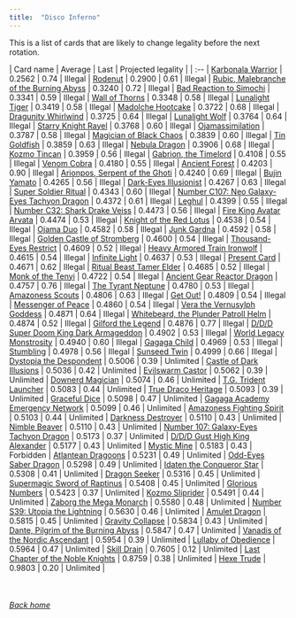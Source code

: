 ```yaml
---
title:  "Disco Inferno"
---
```


This is a list of cards that are likely to change legality before the next rotation.

| Card name | Average | Last | Projected legality |
| :-- |
[Karbonala Warrior](https://db.ygoprodeck.com/card/?search=Karbonala%20Warrior) | 0.2562 | 0.74 | Illegal |
[Rodenut](https://db.ygoprodeck.com/card/?search=Rodenut) | 0.2900 | 0.61 | Illegal |
[Rubic, Malebranche of the Burning Abyss](https://db.ygoprodeck.com/card/?search=Rubic,%20Malebranche%20of%20the%20Burning%20Abyss) | 0.3240 | 0.72 | Illegal |
[Bad Reaction to Simochi](https://db.ygoprodeck.com/card/?search=Bad%20Reaction%20to%20Simochi) | 0.3341 | 0.59 | Illegal |
[Wall of Thorns](https://db.ygoprodeck.com/card/?search=Wall%20of%20Thorns) | 0.3348 | 0.58 | Illegal |
[Lunalight Tiger](https://db.ygoprodeck.com/card/?search=Lunalight%20Tiger) | 0.3419 | 0.58 | Illegal |
[Madolche Hootcake](https://db.ygoprodeck.com/card/?search=Madolche%20Hootcake) | 0.3722 | 0.68 | Illegal |
[Dragunity Whirlwind](https://db.ygoprodeck.com/card/?search=Dragunity%20Whirlwind) | 0.3725 | 0.64 | Illegal |
[Lunalight Wolf](https://db.ygoprodeck.com/card/?search=Lunalight%20Wolf) | 0.3764 | 0.64 | Illegal |
[Starry Knight Rayel](https://db.ygoprodeck.com/card/?search=Starry%20Knight%20Rayel) | 0.3768 | 0.60 | Illegal |
[Ojamassimilation](https://db.ygoprodeck.com/card/?search=Ojamassimilation) | 0.3787 | 0.58 | Illegal |
[Magician of Black Chaos](https://db.ygoprodeck.com/card/?search=Magician%20of%20Black%20Chaos) | 0.3839 | 0.60 | Illegal |
[Tin Goldfish](https://db.ygoprodeck.com/card/?search=Tin%20Goldfish) | 0.3859 | 0.63 | Illegal |
[Nebula Dragon](https://db.ygoprodeck.com/card/?search=Nebula%20Dragon) | 0.3906 | 0.68 | Illegal |
[Kozmo Tincan](https://db.ygoprodeck.com/card/?search=Kozmo%20Tincan) | 0.3959 | 0.56 | Illegal |
[Gabrion, the Timelord](https://db.ygoprodeck.com/card/?search=Gabrion,%20the%20Timelord) | 0.4108 | 0.55 | Illegal |
[Venom Cobra](https://db.ygoprodeck.com/card/?search=Venom%20Cobra) | 0.4180 | 0.55 | Illegal |
[Ancient Forest](https://db.ygoprodeck.com/card/?search=Ancient%20Forest) | 0.4203 | 0.90 | Illegal |
[Arionpos, Serpent of the Ghoti](https://db.ygoprodeck.com/card/?search=Arionpos,%20Serpent%20of%20the%20Ghoti) | 0.4240 | 0.69 | Illegal |
[Bujin Yamato](https://db.ygoprodeck.com/card/?search=Bujin%20Yamato) | 0.4265 | 0.56 | Illegal |
[Dark-Eyes Illusionist](https://db.ygoprodeck.com/card/?search=Dark-Eyes%20Illusionist) | 0.4267 | 0.63 | Illegal |
[Super Soldier Ritual](https://db.ygoprodeck.com/card/?search=Super%20Soldier%20Ritual) | 0.4343 | 0.60 | Illegal |
[Number C107: Neo Galaxy-Eyes Tachyon Dragon](https://db.ygoprodeck.com/card/?search=Number%20C107:%20Neo%20Galaxy-Eyes%20Tachyon%20Dragon) | 0.4372 | 0.61 | Illegal |
[Leghul](https://db.ygoprodeck.com/card/?search=Leghul) | 0.4399 | 0.55 | Illegal |
[Number C32: Shark Drake Veiss](https://db.ygoprodeck.com/card/?search=Number%20C32:%20Shark%20Drake%20Veiss) | 0.4473 | 0.56 | Illegal |
[Fire King Avatar Arvata](https://db.ygoprodeck.com/card/?search=Fire%20King%20Avatar%20Arvata) | 0.4474 | 0.53 | Illegal |
[Knight of the Red Lotus](https://db.ygoprodeck.com/card/?search=Knight%20of%20the%20Red%20Lotus) | 0.4538 | 0.54 | Illegal |
[Ojama Duo](https://db.ygoprodeck.com/card/?search=Ojama%20Duo) | 0.4582 | 0.58 | Illegal |
[Junk Gardna](https://db.ygoprodeck.com/card/?search=Junk%20Gardna) | 0.4592 | 0.58 | Illegal |
[Golden Castle of Stromberg](https://db.ygoprodeck.com/card/?search=Golden%20Castle%20of%20Stromberg) | 0.4600 | 0.54 | Illegal |
[Thousand-Eyes Restrict](https://db.ygoprodeck.com/card/?search=Thousand-Eyes%20Restrict) | 0.4609 | 0.52 | Illegal |
[Heavy Armored Train Ironwolf](https://db.ygoprodeck.com/card/?search=Heavy%20Armored%20Train%20Ironwolf) | 0.4615 | 0.54 | Illegal |
[Infinite Light](https://db.ygoprodeck.com/card/?search=Infinite%20Light) | 0.4637 | 0.53 | Illegal |
[Present Card](https://db.ygoprodeck.com/card/?search=Present%20Card) | 0.4671 | 0.62 | Illegal |
[Ritual Beast Tamer Elder](https://db.ygoprodeck.com/card/?search=Ritual%20Beast%20Tamer%20Elder) | 0.4685 | 0.52 | Illegal |
[Monk of the Tenyi](https://db.ygoprodeck.com/card/?search=Monk%20of%20the%20Tenyi) | 0.4722 | 0.54 | Illegal |
[Ancient Gear Reactor Dragon](https://db.ygoprodeck.com/card/?search=Ancient%20Gear%20Reactor%20Dragon) | 0.4757 | 0.76 | Illegal |
[The Tyrant Neptune](https://db.ygoprodeck.com/card/?search=The%20Tyrant%20Neptune) | 0.4780 | 0.53 | Illegal |
[Amazoness Scouts](https://db.ygoprodeck.com/card/?search=Amazoness%20Scouts) | 0.4806 | 0.63 | Illegal |
[Get Out!](https://db.ygoprodeck.com/card/?search=Get%20Out!) | 0.4809 | 0.54 | Illegal |
[Messenger of Peace](https://db.ygoprodeck.com/card/?search=Messenger%20of%20Peace) | 0.4860 | 0.54 | Illegal |
[Vera the Vernusylph Goddess](https://db.ygoprodeck.com/card/?search=Vera%20the%20Vernusylph%20Goddess) | 0.4871 | 0.64 | Illegal |
[Whitebeard, the Plunder Patroll Helm](https://db.ygoprodeck.com/card/?search=Whitebeard,%20the%20Plunder%20Patroll%20Helm) | 0.4874 | 0.52 | Illegal |
[Gilford the Legend](https://db.ygoprodeck.com/card/?search=Gilford%20the%20Legend) | 0.4876 | 0.77 | Illegal |
[D/D/D Super Doom King Dark Armageddon](https://db.ygoprodeck.com/card/?search=D/D/D%20Super%20Doom%20King%20Dark%20Armageddon) | 0.4902 | 0.53 | Illegal |
[World Legacy Monstrosity](https://db.ygoprodeck.com/card/?search=World%20Legacy%20Monstrosity) | 0.4940 | 0.60 | Illegal |
[Gagaga Child](https://db.ygoprodeck.com/card/?search=Gagaga%20Child) | 0.4969 | 0.53 | Illegal |
[Stumbling](https://db.ygoprodeck.com/card/?search=Stumbling) | 0.4978 | 0.56 | Illegal |
[Sunseed Twin](https://db.ygoprodeck.com/card/?search=Sunseed%20Twin) | 0.4999 | 0.66 | Illegal |
[Dystopia the Despondent](https://db.ygoprodeck.com/card/?search=Dystopia%20the%20Despondent) | 0.5006 | 0.39 | Unlimited |
[Castle of Dark Illusions](https://db.ygoprodeck.com/card/?search=Castle%20of%20Dark%20Illusions) | 0.5036 | 0.42 | Unlimited |
[Evilswarm Castor](https://db.ygoprodeck.com/card/?search=Evilswarm%20Castor) | 0.5062 | 0.39 | Unlimited |
[Downerd Magician](https://db.ygoprodeck.com/card/?search=Downerd%20Magician) | 0.5074 | 0.46 | Unlimited |
[T.G. Trident Launcher](https://db.ygoprodeck.com/card/?search=T.G.%20Trident%20Launcher) | 0.5083 | 0.44 | Unlimited |
[True Draco Heritage](https://db.ygoprodeck.com/card/?search=True%20Draco%20Heritage) | 0.5093 | 0.39 | Unlimited |
[Graceful Dice](https://db.ygoprodeck.com/card/?search=Graceful%20Dice) | 0.5098 | 0.47 | Unlimited |
[Gagaga Academy Emergency Network](https://db.ygoprodeck.com/card/?search=Gagaga%20Academy%20Emergency%20Network) | 0.5099 | 0.46 | Unlimited |
[Amazoness Fighting Spirit](https://db.ygoprodeck.com/card/?search=Amazoness%20Fighting%20Spirit) | 0.5103 | 0.44 | Unlimited |
[Darkness Destroyer](https://db.ygoprodeck.com/card/?search=Darkness%20Destroyer) | 0.5110 | 0.43 | Unlimited |
[Nimble Beaver](https://db.ygoprodeck.com/card/?search=Nimble%20Beaver) | 0.5110 | 0.43 | Unlimited |
[Number 107: Galaxy-Eyes Tachyon Dragon](https://db.ygoprodeck.com/card/?search=Number%20107:%20Galaxy-Eyes%20Tachyon%20Dragon) | 0.5173 | 0.37 | Unlimited |
[D/D/D Gust High King Alexander](https://db.ygoprodeck.com/card/?search=D/D/D%20Gust%20High%20King%20Alexander) | 0.5177 | 0.43 | Unlimited |
[Mystic Mine](https://db.ygoprodeck.com/card/?search=Mystic%20Mine) | 0.5183 | 0.43 | Forbidden |
[Atlantean Dragoons](https://db.ygoprodeck.com/card/?search=Atlantean%20Dragoons) | 0.5231 | 0.49 | Unlimited |
[Odd-Eyes Saber Dragon](https://db.ygoprodeck.com/card/?search=Odd-Eyes%20Saber%20Dragon) | 0.5298 | 0.49 | Unlimited |
[Idaten the Conqueror Star](https://db.ygoprodeck.com/card/?search=Idaten%20the%20Conqueror%20Star) | 0.5308 | 0.41 | Unlimited |
[Dragon Seeker](https://db.ygoprodeck.com/card/?search=Dragon%20Seeker) | 0.5316 | 0.45 | Unlimited |
[Supermagic Sword of Raptinus](https://db.ygoprodeck.com/card/?search=Supermagic%20Sword%20of%20Raptinus) | 0.5408 | 0.45 | Unlimited |
[Glorious Numbers](https://db.ygoprodeck.com/card/?search=Glorious%20Numbers) | 0.5423 | 0.37 | Unlimited |
[Kozmo Sliprider](https://db.ygoprodeck.com/card/?search=Kozmo%20Sliprider) | 0.5491 | 0.44 | Unlimited |
[Zaborg the Mega Monarch](https://db.ygoprodeck.com/card/?search=Zaborg%20the%20Mega%20Monarch) | 0.5580 | 0.48 | Unlimited |
[Number S39: Utopia the Lightning](https://db.ygoprodeck.com/card/?search=Number%20S39:%20Utopia%20the%20Lightning) | 0.5630 | 0.46 | Unlimited |
[Amulet Dragon](https://db.ygoprodeck.com/card/?search=Amulet%20Dragon) | 0.5815 | 0.45 | Unlimited |
[Gravity Collapse](https://db.ygoprodeck.com/card/?search=Gravity%20Collapse) | 0.5834 | 0.43 | Unlimited |
[Dante, Pilgrim of the Burning Abyss](https://db.ygoprodeck.com/card/?search=Dante,%20Pilgrim%20of%20the%20Burning%20Abyss) | 0.5847 | 0.47 | Unlimited |
[Vanadis of the Nordic Ascendant](https://db.ygoprodeck.com/card/?search=Vanadis%20of%20the%20Nordic%20Ascendant) | 0.5954 | 0.39 | Unlimited |
[Lullaby of Obedience](https://db.ygoprodeck.com/card/?search=Lullaby%20of%20Obedience) | 0.5964 | 0.47 | Unlimited |
[Skill Drain](https://db.ygoprodeck.com/card/?search=Skill%20Drain) | 0.7605 | 0.12 | Unlimited |
[Last Chapter of the Noble Knights](https://db.ygoprodeck.com/card/?search=Last%20Chapter%20of%20the%20Noble%20Knights) | 0.8759 | 0.38 | Unlimited |
[Hexe Trude](https://db.ygoprodeck.com/card/?search=Hexe%20Trude) | 0.9803 | 0.20 | Unlimited |

<br>

###### [Back home](index)
